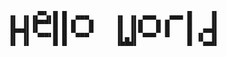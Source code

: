 ```
▗▖ ▗▖▗▞▀▚▖█ █  ▄▄▄      ▗▖ ▗▖ ▄▄▄   ▄▄▄ █    ▐▌
▐▌ ▐▌▐▛▀▀▘█ █ █   █     ▐▌ ▐▌█   █ █    █    ▐▌
▐▛▀▜▌▝▚▄▄▖█ █ ▀▄▄▄▀     ▐▌ ▐▌▀▄▄▄▀ █    █ ▗▞▀▜▌
▐▌ ▐▌     █ █           ▐▙█▟▌           █ ▝▚▄▟▌
                                               
                                               
                                               


```

<!--
**nas3ts/nas3ts** is a ✨ _special_ ✨ repository because its `README.md` (this file) appears on your GitHub profile.

Here are some ideas to get you started:

- 🔭 I’m currently working on ...
- 🌱 I’m currently learning ...
- 👯 I’m looking to collaborate on ...
- 🤔 I’m looking for help with ...
- 💬 Ask me about ...
- 📫 How to reach me: ...
- 😄 Pronouns: ...
- ⚡ Fun fact: ...
-->
